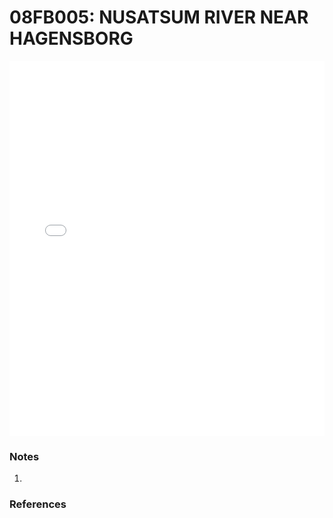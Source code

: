 # 08FB005: NUSATSUM RIVER NEAR HAGENSBORG

<iframe src="/distribution_estimation/_static/stations/08FB005_fdc.html" width="100%" height="600" frameborder="0"></iframe>

### Notes
1. 

### References

